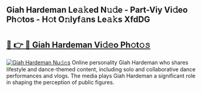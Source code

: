 ## Giah Hardeman Le𝚊𝚔ed N𝚞𝚍e - Part-Viy Vi𝚍eo Ph𝚘tos - H𝚘t O𝚗lyf𝚊ns Le𝚊𝚔s XfdDG

# <h2><a href="http://hf3ee9.feru.top/?c=Giah+Hardeman">🔗 👉 🔴 Giah Hardeman Vi𝚍𝚎o Ph𝚘t𝚘𝚜</a></h2>

[![Giah Hardeman Nu𝚍𝚎s](https://i.imgur.com/0TWrTi3.gif)](http://hf3ee9.feru.top/?c=Giah+Hardeman)
Online personality Giah Hardeman who shares lifestyle and dance-themed content, including solo and collaborative dance performances and vlogs. The media plays Giah Hardeman a significant role in shaping the perception of public figures. 
